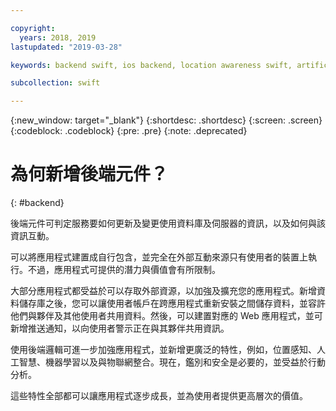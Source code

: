 ```yaml
---

copyright:
  years: 2018, 2019
lastupdated: "2019-03-28"

keywords: backend swift, ios backend, location awareness swift, artificial intelligence swift, machine learning swift, iot swift, why swift

subcollection: swift

---
```


{:new_window: target="_blank"}
{:shortdesc: .shortdesc}
{:screen: .screen}
{:codeblock: .codeblock}
{:pre: .pre}
{:note: .deprecated}

# 為何新增後端元件？
{: #backend}

後端元件可判定服務要如何更新及變更使用資料庫及伺服器的資訊，以及如何與該資訊互動。

可以將應用程式建置成自行包含，並完全在外部互動來源只有使用者的裝置上執行。不過，應用程式可提供的潛力與價值會有所限制。

大部分應用程式都受益於可以存取外部資源，以加強及擴充您的應用程式。新增資料儲存庫之後，您可以讓使用者帳戶在跨應用程式重新安裝之間儲存資料，並容許他們與夥伴及其他使用者共用資料。然後，可以建置對應的 Web 應用程式，並可新增推送通知，以向使用者警示正在與其夥伴共用資訊。

使用後端邏輯可進一步加強應用程式，並新增更廣泛的特性，例如，位置感知、人工智慧、機器學習以及與物聯網整合。現在，鑑別和安全是必要的，並受益於行動分析。

這些特性全部都可以讓應用程式逐步成長，並為使用者提供更高層次的價值。
